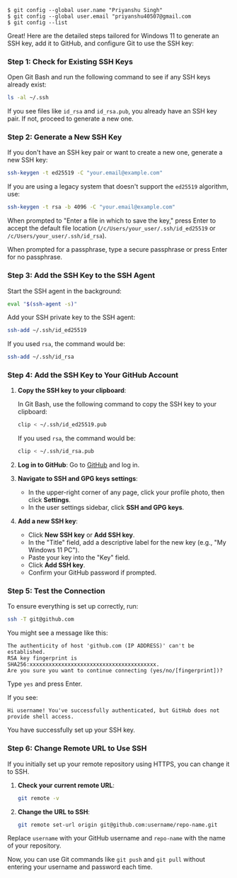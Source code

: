 ```ssh
$ git config --global user.name "Priyanshu Singh"
$ git config --global user.email "priyanshu40507@gmail.com
$ git config --list
```
Great! Here are the detailed steps tailored for Windows 11 to generate an SSH key, add it to GitHub, and configure Git to use the SSH key:

### Step 1: Check for Existing SSH Keys
Open Git Bash and run the following command to see if any SSH keys already exist:

```bash
ls -al ~/.ssh
```

If you see files like `id_rsa` and `id_rsa.pub`, you already have an SSH key pair. If not, proceed to generate a new one.

### Step 2: Generate a New SSH Key
If you don't have an SSH key pair or want to create a new one, generate a new SSH key:

```bash
ssh-keygen -t ed25519 -C "your.email@example.com"
```

If you are using a legacy system that doesn't support the `ed25519` algorithm, use:

```bash
ssh-keygen -t rsa -b 4096 -C "your.email@example.com"
```

When prompted to "Enter a file in which to save the key," press Enter to accept the default file location (`/c/Users/your_user/.ssh/id_ed25519` or `/c/Users/your_user/.ssh/id_rsa`).

When prompted for a passphrase, type a secure passphrase or press Enter for no passphrase.

### Step 3: Add the SSH Key to the SSH Agent
Start the SSH agent in the background:

```bash
eval "$(ssh-agent -s)"
```

Add your SSH private key to the SSH agent:

```bash
ssh-add ~/.ssh/id_ed25519
```

If you used `rsa`, the command would be:

```bash
ssh-add ~/.ssh/id_rsa
```

### Step 4: Add the SSH Key to Your GitHub Account
1. **Copy the SSH key to your clipboard**:
   
   In Git Bash, use the following command to copy the SSH key to your clipboard:

   ```bash
   clip < ~/.ssh/id_ed25519.pub
   ```

   If you used `rsa`, the command would be:

   ```bash
   clip < ~/.ssh/id_rsa.pub
   ```

2. **Log in to GitHub**:
   Go to [GitHub](https://github.com/) and log in.

3. **Navigate to SSH and GPG keys settings**:
   - In the upper-right corner of any page, click your profile photo, then click **Settings**.
   - In the user settings sidebar, click **SSH and GPG keys**.

4. **Add a new SSH key**:
   - Click **New SSH key** or **Add SSH key**.
   - In the "Title" field, add a descriptive label for the new key (e.g., "My Windows 11 PC").
   - Paste your key into the "Key" field.
   - Click **Add SSH key**.
   - Confirm your GitHub password if prompted.

### Step 5: Test the Connection
To ensure everything is set up correctly, run:

```bash
ssh -T git@github.com
```

You might see a message like this:

```plaintext
The authenticity of host 'github.com (IP ADDRESS)' can't be established.
RSA key fingerprint is SHA256:xxxxxxxxxxxxxxxxxxxxxxxxxxxxxxxxxxxxxxxx.
Are you sure you want to continue connecting (yes/no/[fingerprint])?
```

Type `yes` and press Enter.

If you see:

```plaintext
Hi username! You've successfully authenticated, but GitHub does not provide shell access.
```

You have successfully set up your SSH key.

### Step 6: Change Remote URL to Use SSH
If you initially set up your remote repository using HTTPS, you can change it to SSH.

1. **Check your current remote URL**:

   ```bash
   git remote -v
   ```

2. **Change the URL to SSH**:

   ```bash
   git remote set-url origin git@github.com:username/repo-name.git
   ```

Replace `username` with your GitHub username and `repo-name` with the name of your repository.

Now, you can use Git commands like `git push` and `git pull` without entering your username and password each time.
